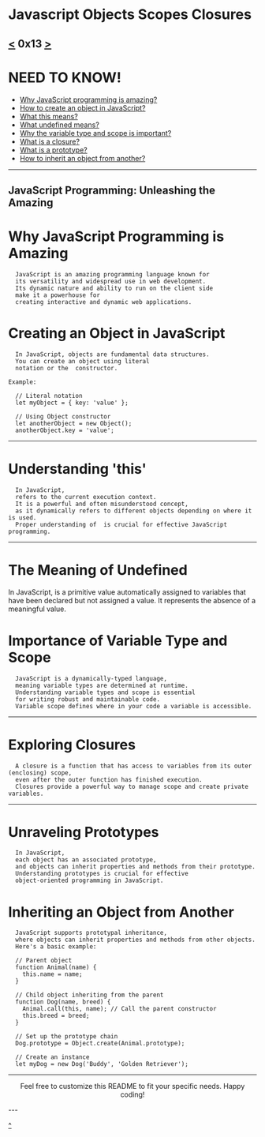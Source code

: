 # Javascript Objects Scopes Closures
[<](https://github.com/TheeKingZa/alx-higher_level_programming/tree/master/0x12-javascript-warm_up/README.md) 0x13 [>](https://github.com/TheeKingZa/alx-higher_level_programming/blob/master/0x14-javascript-web_scraping/README.md)
---

# NEED TO KNOW!
* [Why JavaScript programming is amazing?](#why-javascript-programming-is-amazing)
* [How to create an object in JavaScript?](#creating-an-object-in-javascript)
* [What this means?](#Understanding-this)
* [What undefined means?](#the-meaning-of-undefined)
* [Why the variable type and scope is important?](#importance-of-variable-type-and-scope)
* [What is a closure?](#exploring-closures)
* [What is a prototype?](#unraveling-prototypes)
* [How to inherit an object from another?](#inheriting-an-object-from-another)
---------------------------------------------

JavaScript Programming: Unleashing the Amazing
--------
# Why JavaScript Programming is Amazing
```
  JavaScript is an amazing programming language known for
  its versatility and widespread use in web development.
  Its dynamic nature and ability to run on the client side
  make it a powerhouse for
  creating interactive and dynamic web applications.
```
# Creating an Object in JavaScript
```
  In JavaScript, objects are fundamental data structures.
  You can create an object using literal
  notation or the  constructor.

Example:

  // Literal notation
  let myObject = { key: 'value' };

  // Using Object constructor
  let anotherObject = new Object();
  anotherObject.key = 'value';
```
---

# Understanding 'this'
```
  In JavaScript,
  refers to the current execution context.
  It is a powerful and often misunderstood concept,
  as it dynamically refers to different objects depending on where it is used.
  Proper understanding of  is crucial for effective JavaScript programming.
```
---
# The Meaning of Undefined

In JavaScript,  is a primitive value automatically assigned to variables that have been declared but not assigned a value. It represents the absence of a meaningful value.

# Importance of Variable Type and Scope
```
  JavaScript is a dynamically-typed language,
  meaning variable types are determined at runtime.
  Understanding variable types and scope is essential
  for writing robust and maintainable code.
  Variable scope defines where in your code a variable is accessible.
```

---
# Exploring Closures

```
  A closure is a function that has access to variables from its outer (enclosing) scope,
  even after the outer function has finished execution.
  Closures provide a powerful way to manage scope and create private variables.
```

---
# Unraveling Prototypes
```
  In JavaScript,
  each object has an associated prototype,
  and objects can inherit properties and methods from their prototype.
  Understanding prototypes is crucial for effective
  object-oriented programming in JavaScript.
```
# Inheriting an Object from Another
```
  JavaScript supports prototypal inheritance,
  where objects can inherit properties and methods from other objects.
  Here's a basic example:

  // Parent object
  function Animal(name) {
    this.name = name;
  }

  // Child object inheriting from the parent
  function Dog(name, breed) {
    Animal.call(this, name); // Call the parent constructor
    this.breed = breed;
  }

  // Set up the prototype chain
  Dog.prototype = Object.create(Animal.prototype);

  // Create an instance
  let myDog = new Dog('Buddy', 'Golden Retriever');
```

---
<div align="center">
  <p>Feel free to customize this README to fit your specific needs. Happy coding!</p>
</div>
---

[^](#need-to-know)
